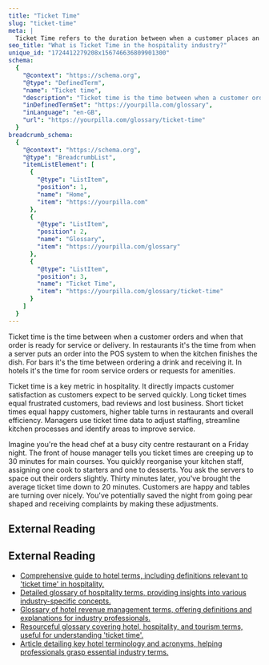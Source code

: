 ```yaml
---
title: "Ticket Time"
slug: "ticket-time"
meta: |
  Ticket Time refers to the duration between when a customer places an order and when they receive it. Efficient ticket times improve customer satisfaction and table turnover.
seo_title: "What is Ticket Time in the hospitality industry?"
unique_id: "1724412279208x156746636809901300"
schema:
  {
    "@context": "https://schema.org",
    "@type": "DefinedTerm",
    "name": "Ticket time",
    "description": "Ticket time is the time between when a customer orders and when that order is ready for service or delivery. In restaurants, it is measured from when a server enters an order into the POS system until the kitchen completes the dish. In bars and hotels, it refers to the time from ordering to receiving a drink or a room service order, respectively.",
    "inDefinedTermSet": "https://yourpilla.com/glossary",
    "inLanguage": "en-GB",
    "url": "https://yourpilla.com/glossary/ticket-time"
  }
breadcrumb_schema:
  {
    "@context": "https://schema.org",
    "@type": "BreadcrumbList",
    "itemListElement": [
      {
        "@type": "ListItem",
        "position": 1,
        "name": "Home",
        "item": "https://yourpilla.com"
      },
      {
        "@type": "ListItem",
        "position": 2,
        "name": "Glossary",
        "item": "https://yourpilla.com/glossary"
      },
      {
        "@type": "ListItem",
        "position": 3,
        "name": "Ticket Time",
        "item": "https://yourpilla.com/glossary/ticket-time"
      }
    ]
  }
---
```


Ticket time is the time between when a customer orders and when that order is ready for service or delivery. In restaurants it's the time from when a server puts an order into the POS system to when the kitchen finishes the dish. For bars it's the time between ordering a drink and receiving it. In hotels it's the time for room service orders or requests for amenities.

Ticket time is a key metric in hospitality. It directly impacts customer satisfaction as customers expect to be served quickly. Long ticket times equal frustrated customers, bad reviews and lost business. Short ticket times equal happy customers, higher table turns in restaurants and overall efficiency. Managers use ticket time data to adjust staffing, streamline kitchen processes and identify areas to improve service.

Imagine you're the head chef at a busy city centre restaurant on a Friday night. The front of house manager tells you ticket times are creeping up to 30 minutes for main courses. You quickly reorganise your kitchen staff, assigning one cook to starters and one to desserts. You ask the servers to space out their orders slightly. Thirty minutes later, you've brought the average ticket time down to 20 minutes. Customers are happy and tables are turning over nicely. You've potentially saved the night from going pear shaped and receiving complaints by making these adjustments.

## External Reading



## External Reading

*   [Comprehensive guide to hotel terms, including definitions relevant to 'ticket time' in hospitality.](https://www.socialtables.com/blog/hospitality/hotel-terms-dictionary/)
*   [Detailed glossary of hospitality terms, providing insights into various industry-specific concepts.](https://support.cvent.com/s/communityarticle/Hospitality-Glossary?sfdcIFrameOrigin=null)
*   [Glossary of hotel revenue management terms, offering definitions and explanations for industry professionals.](https://ideas.com/tools-resources/hotel-glossary-terms/)
*   [Resourceful glossary covering hotel, hospitality, and tourism terms, useful for understanding 'ticket time'.](https://str.com/data-insights/resources/glossary)
*   [Article detailing key hotel terminology and acronyms, helping professionals grasp essential industry terms.](https://prenohq.com/blog/key-hotel-terminology-and-acronyms-every-hospitality-professional-should-know/)